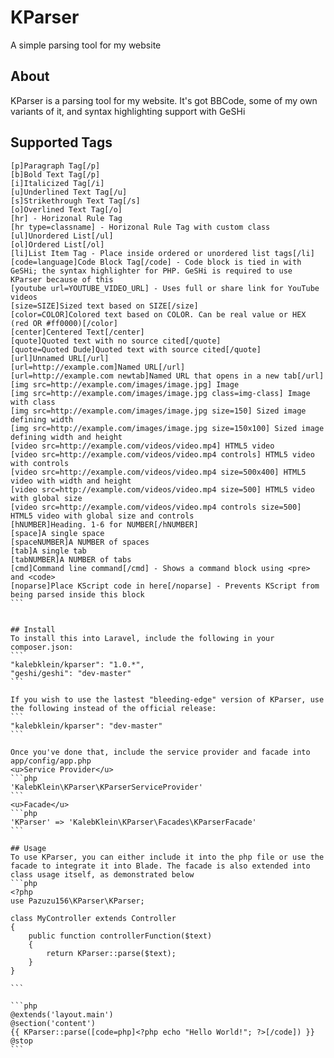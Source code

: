 # KParser
A simple parsing tool for my website

## About
KParser is a parsing tool for my website. It's got BBCode, some of my own variants of it, and syntax highlighting support with GeSHi

## Supported Tags
````
[p]Paragraph Tag[/p]  
[b]Bold Text Tag[/p]  
[i]Italicized Tag[/i]  
[u]Underlined Text Tag[/u]  
[s]Strikethrough Text Tag[/s]  
[o]Overlined Text Tag[/o]  
[hr] - Horizonal Rule Tag  
[hr type=classname] - Horizonal Rule Tag with custom class  
[ul]Unordered List[/ul]  
[ol]Ordered List[/ol]  
[li]List Item Tag - Place inside ordered or unordered list tags[/li]  
[code=language]Code Block Tag[/code] - Code block is tied in with GeSHi; the syntax highlighter for PHP. GeSHi is required to use KParser because of this  
[youtube url=YOUTUBE_VIDEO_URL] - Uses full or share link for YouTube videos  
[size=SIZE]Sized text based on SIZE[/size]
[color=COLOR]Colored text based on COLOR. Can be real value or HEX (red OR #ff0000)[/color]
[center]Centered Text[/center]
[quote]Quoted text with no source cited[/quote]
[quote=Quoted Dude]Quoted text with source cited[/quote]
[url]Unnamed URL[/url]
[url=http://example.com]Named URL[/url]
[url=http://example.com newtab]Named URL that opens in a new tab[/url]
[img src=http://example.com/images/image.jpg] Image
[img src=http://example.com/images/image.jpg class=img-class] Image with class
[img src=http://example.com/images/image.jpg size=150] Sized image defining width
[img src=http://example.com/images/image.jpg size=150x100] Sized image defining width and height
[video src=http://example.com/videos/video.mp4] HTML5 video
[video src=http://example.com/videos/video.mp4 controls] HTML5 video with controls
[video src=http://example.com/videos/video.mp4 size=500x400] HTML5 video with width and height
[video src=http://example.com/videos/video.mp4 size=500] HTML5 video with global size
[video src=http://example.com/videos/video.mp4 controls size=500] HTML5 video with global size and controls
[hNUMBER]Heading. 1-6 for NUMBER[/hNUMBER]
[space]A single space
[spaceNUMBER]A NUMBER of spaces
[tab]A single tab
[tabNUMBER]A NUMBER of tabs
[cmd]Command line command[/cmd] - Shows a command block using <pre> and <code>
[noparse]Place KScript code in here[/noparse] - Prevents KScript from being parsed inside this block 
```


## Install
To install this into Laravel, include the following in your composer.json:  
```
"kalebklein/kparser": "1.0.*",
"geshi/geshi": "dev-master"
```

If you wish to use the lastest "bleeding-edge" version of KParser, use the following instead of the official release:  
```
"kalebklein/kparser": "dev-master"
```

Once you've done that, include the service provider and facade into app/config/app.php  
<u>Service Provider</u>  
```php
'KalebKlein\KParser\KParserServiceProvider'
```
<u>Facade</u>
```php
'KParser' => 'KalebKlein\KParser\Facades\KParserFacade'
```

## Usage
To use KParser, you can either include it into the php file or use the facade to integrate it into Blade. The facade is also extended into class usage itself, as demonstrated below
```php
<?php
use Pazuzu156\KParser\KParser;

class MyController extends Controller
{
    public function controllerFunction($text)
    {
        return KParser::parse($text);
    }
}

```

```php
@extends('layout.main')
@section('content')
{{ KParser::parse([code=php]<?php echo "Hello World!"; ?>[/code]) }}
@stop
```
